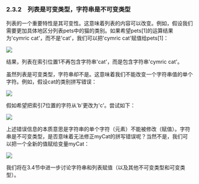    

### 2.3.2　列表是可变类型，字符串是不可变类型

列表的一个重要特性是其可变性。这意味着列表的内容可以改变。例如，假设我们需要更加具体地区分列表pets中的猫的类别。如果希望pets[1]的运算结果为'cymric cat'，而不是'cat'，我们可以把'cymric cat'赋值给pets[1]：

![](0-Assets/Epubook/程序员编程语言经典合集（计算机科学丛书5册套装），javapython编程语言含经典教材龙书《编译原理》%20(Bruce%20Eckel%20%20Alfred%20V.%20Aho%20%20Monica%20S.%20Lam%20etc.)%20(Z-Library)/images/image07935.jpeg)

结果，列表在索引位置1不再包含字符串'cat'，而是包含字符串'cymric cat'。

虽然列表是可变类型，字符串却不是。这意味着我们不能改变一个字符串值的单个字符。例如，假设cat的类别拼写错误：

![](0-Assets/Epubook/程序员编程语言经典合集（计算机科学丛书5册套装），javapython编程语言含经典教材龙书《编译原理》%20(Bruce%20Eckel%20%20Alfred%20V.%20Aho%20%20Monica%20S.%20Lam%20etc.)%20(Z-Library)/images/image07936.jpeg)

假如希望把索引7位置的字符从'b'更改为'c'。尝试如下：

![](0-Assets/Epubook/程序员编程语言经典合集（计算机科学丛书5册套装），javapython编程语言含经典教材龙书《编译原理》%20(Bruce%20Eckel%20%20Alfred%20V.%20Aho%20%20Monica%20S.%20Lam%20etc.)%20(Z-Library)/images/image07937.jpeg)

上述错误信息的本质意思是字符串的单个字符（元素）不能被修改（赋值）。字符串是不可变类型，是否意味着无法修正myCat的拼写错误呢？当然不是，我们可以把一个全新的值赋给变量myCat：

![](0-Assets/Epubook/程序员编程语言经典合集（计算机科学丛书5册套装），javapython编程语言含经典教材龙书《编译原理》%20(Bruce%20Eckel%20%20Alfred%20V.%20Aho%20%20Monica%20S.%20Lam%20etc.)%20(Z-Library)/images/image07938.jpeg)

我们将在3.4节中进一步讨论字符串和列表赋值（以及其他不可变类型和可变类型）。